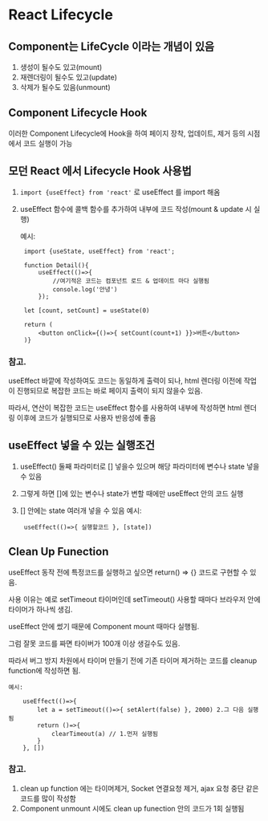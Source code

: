 # React Lifecycle
## Component는 LifeCycle 이라는 개념이 있음
1. 생성이 될수도 있고(mount)
2. 재렌더링이 될수도 있고(update)
3. 삭제가 될수도 있음(unmount)

## Component Lifecycle Hook
이러한 Component Lifecycle에 Hook을 하여 페이지 장착, 업데이트, 제거 등의 시점에서 코드 실행이 가능


## 모던 React 에서 Lifecycle Hook 사용법
1. `import {useEffect} from 'react'` 로 useEffect 를 import 해옴
2. useEffect 함수에 콜백 함수를 추가하여 내부에 코드 작성(mount & update 시 실행)

    예시:

        import {useState, useEffect} from 'react';

        function Detail(){
            useEffect(()=>{
                //여기적은 코드는 컴포넌트 로드 & 업데이트 마다 실행됨
                console.log('안녕')
            });

        let [count, setCount] = useState(0)
        
        return (
            <button onClick={()=>{ setCount(count+1) }}>버튼</button>
        )}

### 참고.
useEffect 바깥에 작성하여도 코드는 동일하게 출력이 되나, html 렌더링 이전에 작업이 진행되므로 복잡한 코드는 바로 페이지 출력이 되지 않을수 있음. 

따라서, 연산이 복잡한 코드는 useEffect 함수를 사용하여 내부에 작성하면 html 렌더링 이후에 코드가 실행되므로 사용자 반응성에 좋음

## useEffect 넣을 수 있는 실행조건
1. useEffect() 둘째 파라미터로 [] 넣을수 있으며 해당 파라미터에 변수나 state 넣을 수 있음
2. 그렇게 하면 []에 있는 변수나 state가 변할 때에만 useEffect 안의 코드 실행
3. [] 안에는 state 여러개 넣을 수 있음
    예시:

        useEffect(()=>{ 실행할코드 }, [state])

## Clean Up Funection
useEffect 동작 전에 특정코드를 실행하고 싶으면 return() => {} 코드로 구현할 수 있음.

사용 이유는 예로 setTimeout 타이머인데 setTimeout() 사용할 때마다 브라우저 안에 타이머가 하나씩 생김.

useEffect 안에 썼기 때문에 Component mount 때마다 실행됨.

그럼 잘못 코드를 짜면 타이버가 100개 이상 생길수도 있음.

따라서 버그 방지 차원에서 타이머 만들기 전에 기존 타이머 제거하는 코드를 cleanup function에 작성하면 됨.

    예시:

        useEffect(()=>{ 
            let a = setTimeout(()=>{ setAlert(false) }, 2000) 2.그 다음 실행됨
            return ()=>{
                clearTimeout(a) // 1.먼저 실행됨
            }
        }, [])

### 참고.
1. clean up function 에는 타이머제거, Socket 연결요청 제거, ajax 요청 중단 같은 코드를 많이 작성함
2. Component unmount 시에도 clean up funection 안의 코드가 1회 실행됨